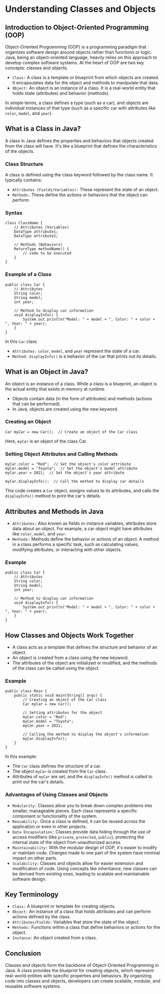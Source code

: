 # Understanding Classes and Objects

## Introduction to Object-Oriented Programming (OOP)
Object-Oriented Programming (OOP) is a programming paradigm that organizes software design around objects rather than functions or logic. Java, being an object-oriented language, heavily relies on this approach to develop complex software systems. At the heart of OOP are two key concepts: classes and objects.

* ``Class:`` A class is a template or blueprint from which objects are created. It encapsulates data for the object and methods to manipulate that data.
* ``Object:`` An object is an instance of a class. It is a real-world entity that holds state (attributes) and behavior (methods).

In simple terms, a class defines a type (such as a car), and objects are individual instances of that type (such as a specific car with attributes like `color`, `model`, and `year`).

## What is a Class in Java?
A class in Java defines the properties and behaviors that objects created from the class will have. It's like a blueprint that defines the characteristics of the objects.

### Class Structure
A class is defined using the class keyword followed by the class name. It typically contains:
* ``Attributes (Fields/Variables):`` These represent the state of an object.
* ``Methods:`` These define the actions or behaviors that the object can perform

### Syntax
```
class ClassName {
    // Attributes (Variables)
    DataType attribute1;
    DataType attribute2;

    // Methods (Behaviors)
    ReturnType methodName() {
        // code to be executed
    }
}
```

### Example of a Class
```
public class Car {
    // Attributes
    String color;
    String model;
    int year;

    // Method to display car information
    void displayInfo() {
        System.out.println("Model: " + model + ", Color: " + color + ", Year: " + year);
    }
}
```

In this `Car` class
* ``Attributes:`` `color`, `model`, and `year` represent the state of a car.
* ``Method:`` `displayInfo()` is a behavior of the car that prints out its details.

## What is an Object in Java?
An object is an instance of a class. While a class is a blueprint, an object is the actual entity that exists in memory at runtime.

* Objects contain data (in the form of attributes) and methods (actions that can be performed).
* In Java, objects are created using the new keyword.

### Creating an Object
```
Car myCar = new Car();  // Create an object of the Car class
```
Here, `myCar` is an object of the class Car.

### Setting Object Attributes and Calling Methods
```
myCar.color = "Red";  // Set the object's color attribute
myCar.model = "Toyota";  // Set the object's model attribute
myCar.year = 2021;  // Set the object's year attribute

myCar.displayInfo();  // Call the method to display car details
```
This code creates a `Car` object, assigns values to its attributes, and calls the `displayInfo()` method to print the car's details.

## Attributes and Methods in Java
* `Attributes:` Also known as fields or instance variables, attributes store data about an object. For example, a car object might have attributes like `color`, `model`, and `year`.
* `Methods:` Methods define the behavior or actions of an object. A method in a class performs a specific task, such as calculating values, modifying attributes, or interacting with other objects.

### Example
```
public class Car {
    // Attributes
    String color;
    String model;
    int year;

    // Method to display car information
    void displayInfo() {
        System.out.println("Model: " + model + ", Color: " + color + ", Year: " + year);
    }
}
```

## How Classes and Objects Work Together
* A class acts as a template that defines the structure and behavior of an object.
* An object is created from a class using the new keyword.
* The attributes of the object are initialized or modified, and the methods of the class can be called using the object.

### Example
```
public class Main {
    public static void main(String[] args) {
        // Creating an object of the Car class
        Car myCar = new Car();

        // Setting attributes for the object
        myCar.color = "Red";
        myCar.model = "Toyota";
        myCar.year = 2021;

        // Calling the method to display the object's information
        myCar.displayInfo();
    }
}
```
In this example:
* The `Car` class defines the structure of a car.
* The object `myCar` is created from the `Car` class.
* Attributes of `myCar` are set, and the `displayInfo()` method is called to print out the car's details.

### Advantages of Using Classes and Objects
* ``Modularity:`` Classes allow you to break down complex problems into smaller, manageable pieces. Each class represents a specific component or functionality of the system.
* ``Reusability:`` Once a class is defined, it can be reused across the application or even in other projects.
* ``Data Encapsulation:`` Classes provide data hiding through the use of access modifiers (like `private`, `protected`, `public`), protecting the internal state of the object from unauthorized access.
* ``Maintainability:`` With the modular design of OOP, it's easier to modify or maintain code. Changes made to one part of the system have minimal impact on other parts.
* ``Scalability:`` Classes and objects allow for easier extension and modification of code. Using concepts like inheritance, new classes can be derived from existing ones, leading to scalable and maintainable software design.

## Key Terminology
* `Class:` A blueprint or template for creating objects.
* `Object:` An instance of a class that holds attributes and can perform actions defined by the class.
* `Attributes/Fields:` Variables that store the state of the object.
* `Methods:` Functions within a class that define behaviors or actions for the object.
* `Instance:` An object created from a class.

## Conclusion
Classes and objects form the backbone of Object-Oriented Programming in Java. A class provides the blueprint for creating objects, which represent real-world entities with specific properties and behaviors. By organizing code into classes and objects, developers can create scalable, modular, and reusable software systems.